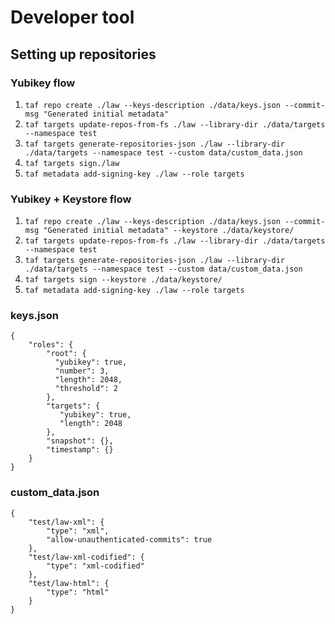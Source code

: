 # Developer tool

## Setting up repositories

### Yubikey flow

1. `taf repo create ./law --keys-description ./data/keys.json --commit-msg "Generated initial metadata"`
2. `taf targets update-repos-from-fs ./law --library-dir ./data/targets --namespace test`
3. `taf targets generate-repositories-json ./law --library-dir ./data/targets --namespace test --custom data/custom_data.json`
4. `taf targets sign./law`
5. `taf metadata add-signing-key ./law --role targets`

### Yubikey + Keystore flow

1. `taf repo create ./law --keys-description ./data/keys.json --commit-msg "Generated initial metadata" --keystore ./data/keystore/`
1. `taf targets update-repos-from-fs ./law --library-dir ./data/targets --namespace test`
1. `taf targets generate-repositories-json ./law --library-dir ./data/targets --namespace test --custom data/custom_data.json`
1. `taf targets sign --keystore ./data/keystore/`
1. `taf metadata add-signing-key ./law --role targets`

### keys.json

```
{
    "roles": {
        "root": {
          "yubikey": true,
          "number": 3,
          "length": 2048,
          "threshold": 2
        },
        "targets": {
           "yubikey": true,
           "length": 2048
        },
        "snapshot": {},
        "timestamp": {}
    }
}
```

### custom_data.json

```
{
    "test/law-xml": {
        "type": "xml",
        "allow-unauthenticated-commits": true
    },
    "test/law-xml-codified": {
        "type": "xml-codified"
    },
    "test/law-html": {
        "type": "html"
    }
}
```
